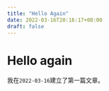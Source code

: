 ```yaml
---
title: "Hello Again"
date: 2022-03-16T20:16:17+08:00
draft: false
---
```

# Hello again

我在`2022-03-16`建立了第一篇文章。
